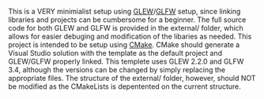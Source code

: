 This is a VERY minimialist setup using [GLEW](https://glew.sourceforge.net/)/[GLFW](https://www.glfw.org/) setup, since linking libraries and projects can be cumbersome for a beginner.
The full source code for both GLEW and GLFW is provided in the external/ folder, which allows for easier debuging and modification of the libaries as needed.
This project is intended to be setup using [CMake](https://cmake.org/). CMake should generate a Visual Studio solution with the template as the default project and GLEW/GLFW properly linked.
This templete uses GLEW 2.2.0 and GLFW 3.4, although the versions can be changed by simply replacing the appropriate files. The structure of the external/ folder, however, should NOT be modified as the CMakeLists is depentented on the current structure.
